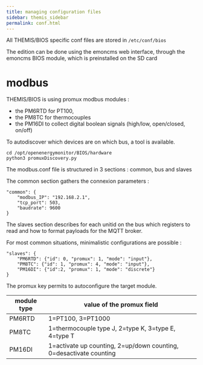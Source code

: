 ```yaml
---
title: managing configuration files
sidebar: themis_sidebar
permalink: conf.html
---
```


All THEMIS/BIOS specific conf files are stored in `/etc/conf/bios`

The edition can be done using the emoncms web interface, through the emoncms BIOS module, which is preinstalled on the SD card

# modbus

THEMIS/BIOS is using promux modbus modules :
- the PM6RTD for PT100,
- the PM8TC for thermocouples
- the PM16DI to collect digital boolean signals (high/low, open/closed, on/off)

To autodiscover which devices are on which bus, a tool is available.

```
cd /opt/openenergymonitor/BIOS/hardware
python3 promuxDiscovery.py
```

The modbus.conf file is structured in 3 sections : common, bus and slaves

The common section gathers the connexion parameters :

```
"common": {
    "modbus_IP": "192.168.2.1",
    "tcp_port": 503,
    "baudrate": 9600
}
```

The slaves section describes for each unitid on the bus which registers to read and how to format payloads for the MQTT broker.

For most common situations, minimalistic configurations are possible :

```
"slaves": {
    "PM6RTD": {"id": 0, "promux": 1, "mode": "input"},
    "PM8TC": {"id": 1, "promux": 4, "mode": "input"},
    "PM16DI": {"id":2, "promux": 1, "mode": "discrete"}
}
```
The promux key permits to autoconfigure the target module.

module type | value of the promux field
--|--
PM6RTD | 1=PT100, 3=PT1000
PM8TC | 1=thermocouple type J, 2=type K, 3=type E, 4=type T
PM16DI | 1=activate up counting, 2=up/down counting, 0=desactivate counting    
